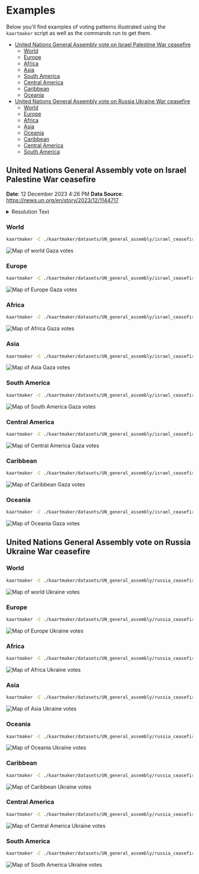 # Examples
Below you'll find examples of voting patterns illustrated using the `kaartmaker` script as well as the commands run to get them.

* [United Nations General Assembly vote on Israel Palestine War ceasefire](#united-nations-general-assembly-vote-on-israel-palestine-war-ceasefire)
    * [World](#world)
    * [Europe](#europe)
    * [Africa](#africa)
    * [Asia](#asia)
    * [South America](#south-america)
    * [Central America](#central-america)
    * [Caribbean](#caribbean)
    * [Oceania](#oceania)
* [United Nations General Assembly vote on Russia Ukraine War ceasefire](#united-nations-general-assembly-vote-on-russia-ukraine-war-ceasefire)
    * [World](#world-1)
    * [Europe](#europe-1)
    * [Africa](#africa-1)
    * [Asia](#asia-1)
    * [Oceania](#oceania-1)
    * [Caribbean](#caribbean-1)
    * [Central America](#central-america-1)
    * [South America](#south-america-1)

## United Nations General Assembly vote on Israel Palestine War ceasefire

<b>Date</b>: 12 December 2023 4:26 PM
<b>Data Source</b>: https://news.un.org/en/story/2023/12/1144717

<details>
    <summary>Resolution Text</summary>

<b>Protection of civilians and upholding legal and humanitarian obligations</b>

The General Assembly, 

Guided by the purposes and principles of the Charter of the United Nations, 

Recalling its resolutions regarding the question of Palestine, 

Recalling also all relevant Security Council resolutions, 

Taking note of the letter dated 6 December 2023 from the Secretary-General, under Article 99 of the Charter of the United Nations, addressed to the President of the Security Council,

Taking note also of the letter dated 7 December 2023 from the CommissionerGeneral of the United Nations Relief and Works Agency for Palestine Refugees in the Near East addressed to the President of the General Assembly,

Expressing grave concern over the catastrophic humanitarian situation in the Gaza Strip and the suffering of the Palestinian civilian population, and emphasizing that the Palestinian and Israeli civilian populations must be protected in accordance with international humanitarian law,

1. <i>Demands</i> an immediate humanitarian ceasefire;
   
2. <i>Reiterates</i> its demand that all parties comply with their obligations under international law, including international humanitarian law, notably with regard to the protection of civilians;
   
3. <i>Demands</i> the immediate and unconditional release of all hostages, as well as ensuring humanitarian access;

4. <i>Decides</i> to adjourn the tenth emergency special session temporarily and to authorize the President of the General Assembly at its most recent session to resume its meeting upon request from Member States.

</details>

### World

```bash
kaartmaker -C ./kaartmaker/datasets/UN_general_assembly/israel_ceasefire/world_palestine_votes.csv -t "UNGA on Ceasefire in Gaza" -s "gadebate.un.org" -r world
```
![Map of world Gaza votes](./world_UNGA_on_Ceasefire_in_Gaza.png)

### Europe

```bash
kaartmaker -C ./kaartmaker/datasets/UN_general_assembly/israel_ceasefire/world_palestine_votes.csv -t "UNGA on Ceasefire in Gaza" -s "gadebate.un.org" -r europe
```
![Map of Europe Gaza votes](./europe_UNGA_on_Ceasefire_in_Gaza.png)

### Africa

```bash
kaartmaker -C ./kaartmaker/datasets/UN_general_assembly/israel_ceasefire/world_palestine_votes.csv -t "UNGA on Ceasefire in Gaza" -s "gadebate.un.org" -r africa
```
![Map of Africa Gaza votes](./africa_UNGA_on_Ceasefire_in_Gaza.png)

### Asia

```bash
kaartmaker -C ./kaartmaker/datasets/UN_general_assembly/israel_ceasefire/world_palestine_votes.csv -t "UNGA on Ceasefire in Gaza" -s "gadebate.un.org" -r asia -l "Indonesia,Israel,Georgia"
```
![Map of Asia Gaza votes](./asia_UNGA_on_Ceasefire_in_Gaza.png)

### South America

```bash
kaartmaker -C ./kaartmaker/datasets/UN_general_assembly/israel_ceasefire/world_palestine_votes.csv -t "UNGA on Ceasefire in Gaza" -s "gadebate.un.org" -r "south america"
```
![Map of South America Gaza votes](./south_america_UNGA_on_Ceasefire_in_Gaza.png)

### Central America

```bash
kaartmaker -C ./kaartmaker/datasets/UN_general_assembly/israel_ceasefire/world_palestine_votes.csv -t "UNGA on Ceasefire in Gaza" -s "gadebate.un.org" -r "central america"
```
![Map of Central America Gaza votes](./central_america_UNGA_on_Ceasefire_in_Gaza.png)

### Caribbean

```bash
kaartmaker -C ./kaartmaker/datasets/UN_general_assembly/israel_ceasefire/world_palestine_votes.csv -t "UNGA on Ceasefire in Gaza" -s "gadebate.un.org" -r caribbean
```
![Map of Caribbean Gaza votes](./caribbean_america_UNGA_on_Ceasefire_in_Gaza.png)

### Oceania

```bash
kaartmaker -C ./kaartmaker/datasets/UN_general_assembly/israel_ceasefire/world_palestine_votes.csv -t "UNGA on Ceasefire in Gaza" -s "gadebate.un.org" -r oceania
```
![Map of Oceania Gaza votes](./oceania_america_UNGA_on_Ceasefire_in_Gaza.png)

## United Nations General Assembly vote on Russia Ukraine War ceasefire


### World

```bash
kaartmaker -C ./kaartmaker/datasets/UN_general_assembly/russia_ceasefire/world_ukraine_votes.csv -t "UNGA vote on ceasefire in Ukraine" -s "gadebate.un.org"
```
![Map of world Ukraine votes](./world_UNGA_on_Ceasefire_in_Ukraine.png)

### Europe

```bash
kaartmaker -C ./kaartmaker/datasets/UN_general_assembly/russia_ceasefire/world_ukraine_votes.csv -t "UNGA vote on ceasefire in Ukraine" -s "gadebate.un.org" -r europe
```

![Map of Europe Ukraine votes](./europe_UNGA_on_Ceasefire_in_Ukraine.png)

### Africa

```bash
kaartmaker -C ./kaartmaker/datasets/UN_general_assembly/russia_ceasefire/world_ukraine_votes.csv -t "UNGA vote on ceasefire in Ukraine" -s "gadebate.un.org" -r africa
```

![Map of Africa Ukraine votes](./africa_UNGA_vote_on_ceasefire_in_Ukraine.png)

### Asia

```bash
kaartmaker -C ./kaartmaker/datasets/UN_general_assembly/russia_ceasefire/world_ukraine_votes.csv -t "UNGA vote on ceasefire in Ukraine" -s "gadebate.un.org" -r asia
```

![Map of Asia Ukraine votes](./asia_UNGA_vote_on_ceasefire_in_Ukraine.png)

### Oceania

```bash
kaartmaker -C ./kaartmaker/datasets/UN_general_assembly/russia_ceasefire/world_ukraine_votes.csv -t "UNGA vote on ceasefire in Ukraine" -s "gadebate.un.org" -r oceania
```

![Map of Oceania Ukraine votes](./oceania_UNGA_vote_on_ceasefire_in_Ukraine.png)

### Caribbean

```bash
kaartmaker -C ./kaartmaker/datasets/UN_general_assembly/russia_ceasefire/world_ukraine_votes.csv -t "UNGA vote on ceasefire in Ukraine" -s "gadebate.un.org" -r caribbean
```

![Map of Caribbean Ukraine votes](./caribbean_UNGA_vote_on_ceasefire_in_Ukraine.png)

### Central America

```bash
kaartmaker -C ./kaartmaker/datasets/UN_general_assembly/russia_ceasefire/world_ukraine_votes.csv -t "UNGA vote on ceasefire in Ukraine" -s "gadebate.un.org" -r "central america"
```

![Map of Central America Ukraine votes](./central_america_UNGA_vote_on_ceasefire_in_Ukraine.png)

### South America

```bash
kaartmaker -C ./kaartmaker/datasets/UN_general_assembly/russia_ceasefire/world_ukraine_votes.csv -t "UNGA vote on ceasefire in Ukraine" -s "gadebate.un.org" -r "south america"
```

![Map of South America Ukraine votes](./south_america_UNGA_vote_on_ceasefire_in_Ukraine.png)
